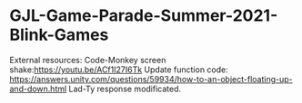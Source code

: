 # GJL-Game-Parade-Summer-2021-Blink-Games

External resources:
Code-Monkey screen shake:https://youtu.be/ACf1I27I6Tk
Update function code: https://answers.unity.com/questions/59934/how-to-an-object-floating-up-and-down.html Lad-Ty response modificated.